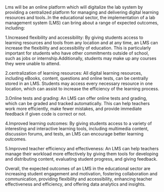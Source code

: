 Lms will be an online platform which will digitalize the lab system by providing a centralized platform for managing and delivering digital learning resources and tools..In the educational sector, the implementation of a lab management system (LMS) can bring about a range of expected outcomes, including:

1.Increased flexibility and accessibility: 
By giving students access to learning resources and tools from any location and at any time, an LMS can increase the flexibility and accessibility of education. This is particularly important for students who have other commitments outside of school, such as jobs or internship.Additionally, students may make up any courses they were unable to attend.

2.centralization of learning resources:
All digital learning resources, including eBooks, content, questions and online tests, can be centrally stored in an LMS. Students may access every necessary resource in one location, which can assist to increase the efficiency of the learning process.

3.Online tests and grading: 
An LMS can offer online tests and grading, which can be graded and tracked automatically. This can help teachers work more efficiently, make fewer mistakes, and provide immediate feedback if given code is correct or not.

4.Improved learning outcomes:
 By giving students access to a variety of interesting and interactive learning tools, including multimedia content, discussion forums, and tests, an LMS can encourage better learning outcomes.

5.Improved teacher efficiency and effectiveness:
An LMS can help teachers manage their workload more effectively by giving them tools for developing and distributing content, evaluating student progress, and giving feedback. 

Overall, the expected outcomes of an LMS in the educational sector are increasing student engagement and motivation, fostering collaboration and communication, providing flexibility and accessibility, enhancing teacher effectiveness and efficiency, and offering data analytics and insights.


